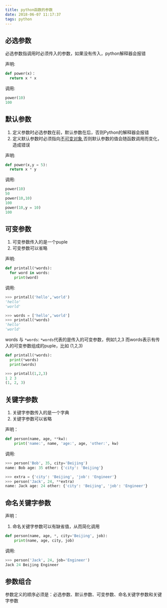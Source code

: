 ```yaml
---
title: python函数的参数
date: 2018-06-07 11:17:37
tags: python
---
```


## 必选参数

必选参数指调用时必须传入的参数，如果没有传入，python解释器会报错

声明:

```python
def power(x)：
  return x * x
```
调用:

```python
power(10)
100
```

## 默认参数

1. 定义参数时必选参数在前，默认参数在后，否则Python的解释器会报错
2. 定义默认参数时必须指向[不可变对象](http://www.blue7wings.com/python/Python-objects-mutable-vs-immutable.html),否则默认参数的值会随函数调用而变化，造成错误

声明:

```python
def power(x,y = 5):
  return x * y
```
调用:

```python
power(10)
50
power(10,10)
100
power(10,y = 10)
100
```
## 可变参数

1. 可变参数传入的是一个puple
2. 可变参数可以省略

声明:

```python
def printall(*words):
  for word in words:
    print(word)
```
调用:

```python
>>> printall('hello','world')
'hello'
'world'

>>> words = ['hello','world']
>>> printall(*words)
'hello'
'world'
```

words 与 `*words`: `*words`代表的是传入的可变参数，例如1,2,3 而words表示有传入的可变参数组成的puple，比如 (1,2,3)

```python
def printall(*words):
  print(*words)
  print(words)

>>> printall(1,2,3)
1 2 3
(1, 2, 3)
```
## 关键字参数

1. 关键字参数传入的是一个字典
2. 关键字参数可以省略

声明：

```python
def person(name, age, **kw):
    print('name:', name, 'age:', age, 'other:', kw)
```

调用:

```python
>>> person('Bob', 35, city='Beijing')
name: Bob age: 35 other: {'city': 'Beijing'}

>>> extra = {'city': 'Beijing', 'job': 'Engineer'}
>>> person('Jack', 24, **extra)
name: Jack age: 24 other: {'city': 'Beijing', 'job': 'Engineer'}
```

## 命名关键字参数

声明：

1. 命名关键字参数可以有缺省值，从而简化调用

```python
def person(name, age, *, city='Beijing', job):
    print(name, age, city, job)
```

调用:

```python
>>> person('Jack', 24, job='Engineer')
Jack 24 Beijing Engineer
```

## 参数组合

参数定义的顺序必须是：必选参数、默认参数、可变参数、命名关键字参数和关键字参数